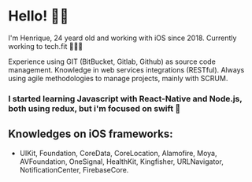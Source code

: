 # Hello! ✌🏼

I'm Henrique, 24 yeard old and working with iOS since 2018. Currently working to tech.fit 👨🏻‍💻

Experience using GIT (BitBucket, Gitlab, Github) as source code management.
Knowledge in web services integrations (RESTful).
Always using agile methodologies to manage projects, mainly with SCRUM.

### I started learning Javascript with React-Native and Node.js, both using redux, but i'm focused on swift 🙂

## Knowledges on iOS frameworks: 
- UIKit, Foundation, CoreData, CoreLocation, Alamofire, Moya, AVFoundation, OneSignal, HealthKit, Kingfisher, URLNavigator, NotificationCenter, FirebaseCore.

<!--
**henriqueaugusto9/henriqueaugusto9** is a ✨ _special_ ✨ repository because its `README.md` (this file) appears on your GitHub profile.

Here are some ideas to get you started:

- 🔭 I’m currently working on ...
- 🌱 I’m currently learning ...
- 👯 I’m looking to collaborate on ...
- 🤔 I’m looking for help with ...
- 💬 Ask me about ...
- 📫 How to reach me: ...
- 😄 Pronouns: ...
- ⚡ Fun fact: ...
-->
